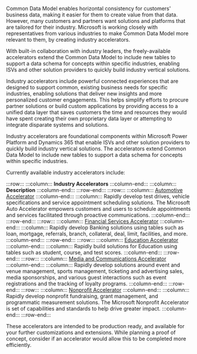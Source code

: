 Common Data Model enables horizontal consistency for customers' business data, making it easier for them to create value from that data. However, many customers and partners want solutions and platforms that are tailored for their industry. Microsoft is working closely with representatives from various industries to make Common Data Model more relevant to them, by creating industry accelerators.

With built-in collaboration with industry leaders, the freely-available accelerators extend the Common Data Model to include new tables to support a data schema for concepts within specific industries, enabling ISVs and other solution providers to quickly build industry vertical solutions.

Industry accelerators include powerful connected experiences that are designed to support common, existing business needs for specific industries, enabling solutions that deliver new insights and more personalized customer engagements. This helps simplify efforts to procure partner solutions or build custom applications by providing access to a unified data layer that saves customers the time and resources they would have spent creating their own proprietary data layer or attempting to integrate disparate systems and solutions.

Industry accelerators are foundational components within Microsoft Power Platform and Dynamics 365 that enable ISVs and other solution providers to quickly build industry vertical solutions. The accelerators extend Common Data Model to include new tables to support a data schema for concepts within specific industries.

Currently available industry accelerators include:

:::row:::
  :::column:::
    **Industry Accelerators**
  :::column-end:::
  :::column:::
    **Description**
  :::column-end:::
:::row-end:::
:::row:::
  :::column:::
    [Automotive Accelerator](https://github.com/Microsoft/Industry-Accelerator-Automotive)
  :::column-end:::
  :::column:::
    Rapidly develop test drives, vehicle specifications and service appointment scheduling solutions. The Microsoft Auto Accelerator empowers customers and users to schedule appointments and services facilitated through proactive communications.
  :::column-end:::
:::row-end:::
:::row:::
  :::column:::
    [Financial Services Accelerator](https://github.com/Microsoft/Industry-Accelerator-FinancialServices)
  :::column-end:::
  :::column:::
    Rapidly develop Banking solutions using tables such as loan, mortgage, referrals, branch, collateral, deal, limit, facilities, and more.
  :::column-end:::
:::row-end:::
:::row:::
  :::column:::
    [Education Accelerator](https://github.com/Microsoft/Industry-Accelerator-Education)
  :::column-end:::
  :::column:::
    Rapidly build solutions for Education using tables such as student, course, and test scores.
  :::column-end:::
:::row-end:::
:::row:::
  :::column:::
    [Media and Communications Accelerator](https://github.com/Microsoft/Industry-Accelerator-Media)
  :::column-end:::
  :::column:::
    Rapidly develop solutions around event and venue management, sports management, ticketing and advertising sales, media sponsorships, and various guest interactions such as event registrations and the tracking of loyalty programs.
  :::column-end:::
:::row-end:::
:::row:::
  :::column:::
    [Nonprofit Accelerator](https://github.com/Microsoft/Industry-Accelerator-Nonprofit)
  :::column-end:::
  :::column:::
    Rapidly develop nonprofit fundraising, grant management, and programmatic measurement solutions. The Microsoft Nonprofit Accelerator is set of capabilities and standards to help drive greater impact.
  :::column-end:::
:::row-end:::


These accelerators are intended to be production ready, and available for your further customizations and extensions. While planning a proof of concept, consider if an accelerator would allow this to be completed more efficiently.
